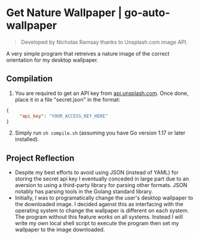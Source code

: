 # Get Nature Wallpaper | go-auto-wallpaper
> Developed by Nicholas Ramsay thanks to Unsplash.com image API.

A very simple program that retreives a nature image of the correct orientation for my desktop wallpaper.

## Compilation
1. You are required to get an API key from [api.unsplash.com](http://api.unsplash.com). Once done, place it in a file "secret.json" in the format:
```json
{
     "api_key": "YOUR_ACCESS_KEY_HERE"
}
```
2. Simply run `sh compile.sh` (assuming you have Go version 1.17 or later installed).


## Project Reflection
* Despite my best efforts to avoid using JSON (instead of YAML) for storing the secret api key I eventually conceded in large part due to an aversion to using a third-party library for parsing other formats. JSON notably has parsing tools in the Golang standard library. 
* Initially, I was to programatically change the user's desktop wallpaper to the downloaded image. I decided against this as interfacing with the operating system to change the wallpaper is different on each system. The program without this feature works on all systems. Instead I will write my own local shell script to execute the program then set my wallpaper to the image downloaded.
